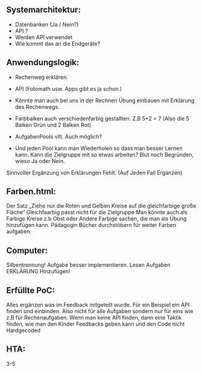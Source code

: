 ## Systemarchitektur:
- Datenbanken (Ja / Nein?)
- API ?
- Werden API verwendet
- Wie kommt das an die Endgeräte?

## Anwendungslogik:
- Rechenweg erklären.
- API (Fotomath usw. Apps gibt es ja schon.)
- Könnte man auch bei uns in der Rechnen Übung einbauen mit Erklärung des Rechenwegs.
- Farbbalken auch verschiedenfarbig gestallten.
 Z.B 5+2 = 7 (Also die 5 Balken Grün und 2 Balken Rot)

- AufgabenPools vllt. Auch möglich?
- Und jeden Pool kann man Wiederholen so dass man besser Lernen kann.
Kann die Zielgruppe mit so etwas arbeiten? Blut noch Begründen, wieso Ja oder Nein.

Sinnvoller Ergänzung von Erklärungen Fehlt. (Auf Jeden Fall Ergänzen)

## Farben.html:
Der Satz „Ziehe nur die Roten und Gelben Kreise auf die gleichfarbige große Fläche“
Gleichfaarbig passt nicht für die Zielgruppe
Man könnte auch als Farbige Kreise z.b Obst oder Andere Farbige sachen, die man als Übung hinzufügen kann.
Pädagogin Bücher durchstöbern für weiter Farben aufgaben.

## Computer:
Silbentrennung!
Aufgabe besser implementieren. 
Lesen Aufgaben
ERKLÄRUNG Hinzufügen!

## Erfüllte PoC:
Alles ergänzen was im Feedback mitgeteilt wurde.
Für ein Beispiel ein API finden und einbinden. Also nicht für alle Aufgaben sondern nur für eins wie z.B für Rechenaufgaben.
Wenn man keine API finden, dann eine Taktik finden, wie man den Kinder Feedbacks geben kann und den Code nicht Hardgecoded 

## HTA:
3-5 
